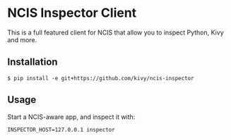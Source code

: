 # NCIS Inspector Client

This is a full featured client for NCIS that allow you
to inspect Python, Kivy and more.

## Installation

```
$ pip install -e git+https://github.com/kivy/ncis-inspector
```

## Usage

Start a NCIS-aware app, and inspect it with:

```
INSPECTOR_HOST=127.0.0.1 inspector
```
